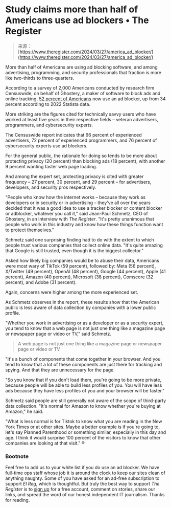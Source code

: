 <!--yml
category: 未分类
date: 2024-05-29 12:45:33
-->

# Study claims more than half of Americans use ad blockers • The Register

> 来源：[https://www.theregister.com/2024/03/27/america_ad_blocker/](https://www.theregister.com/2024/03/27/america_ad_blocker/)

More than half of Americans are using ad blocking software, and among advertising, programming, and security professionals that fraction is more like two-thirds to three-quarters.

According to a survey of 2,000 Americans conducted by research firm Censuswide, on behalf of Ghostery, a maker of software to block ads and online tracking, [52 percent of Americans](https://www.ghostery.com/blog/privacy-report-advertisers-and-adblockers) now use an ad blocker, up from 34 percent according to 2022 Statista data.

More striking are the figures cited for technically savvy users who have worked at least five years in their respective fields – veteran advertisers, programmers, and cybersecurity experts.

The Censuswide report indicates that 66 percent of experienced advertisers, 72 percent of experienced programmers, and 76 percent of cybersecurity experts use ad blockers.

For the general public, the rationale for doing so tends to be more about protecting privacy (20 percent) than blocking ads (18 percent), with another 9 percent wanting faster web page loading.

And among the expert set, protecting privacy is cited with greater frequency – 27 percent, 30 percent, and 29 percent – for advertisers, developers, and security pros respectively.

"People who know how the internet works – because they work as developers or in security or in advertising – they've all over the years decided that it was a good idea to use a tracker blocker or content blocker or adblocker, whatever you call it," said Jean-Paul Schmetz, CEO of Ghostery, in an interview with *The Register*. "It's pretty unanimous that people who work in this industry and know how these things function want to protect themselves."

Schmetz said one surprising finding had to do with the extent to which people trust various companies that collect online data. "It's quite amazing that Google is still trusted, even though it is the biggest collector."

Asked how likely big companies would be to abuse their data, Americans were most wary of TikTok (59 percent), followed by: Meta (56 percent), X/Twitter (49 percent), OpenAI (48 percent), Google (44 percent), Apple (41 percent), Amazon (40 percent), Microsoft (38 percent), Comscore (32 percent), and Adobe (31 percent).

Again, concerns were higher among the more experienced set.

As Schmetz observes in the report, these results show that the American public is less aware of data collection by companies with a lower public profile.

"Whether you work in advertising or as a developer or as a security expert, you tend to know that a web page is not just one thing like a magazine page or newspaper page or video or TV," said Schmetz.

> A web page is not just one thing like a magazine page or newspaper page or video or TV

"It's a bunch of components that come together in your browser. And you tend to know that a lot of these components are just there for tracking and spying. And that they are unnecessary for the page.

"So you know that if you don't load them, you're going to be more private, because people will be able to build less profiles of you. You will have less ads because they have less profiles of you and your browser will be faster."

Schmetz said people are still generally not aware of the scope of third-party data collection. "It's normal for Amazon to know whether you're buying at Amazon," he said.

"What is less normal is for Tiktok to know what you are reading in the New York Times or at other sites. Maybe a better example is if you're going to, let's say Planned Parenthood or something similar, especially in this day and age. I think it would surprise 100 percent of the visitors to know that other companies are looking at that visit." ®

### Bootnote

Feel free to add us to your white list if you do use an ad blocker. We have full-time ops staff whose job it is around the clock to keep our sites clean of anything naughty. Some of you have asked for an ad-free subscription to support *El Reg*, which is thoughtful. But truly the best way to support *The Register* is to [sign up](https://account.theregister.com/register/?product=simple&r=https%3A%2F%2Fwww.theregister.com%2F) for a free account, comment on stories, share our links, and spread the word of our honest independent IT journalism. Thanks for reading.